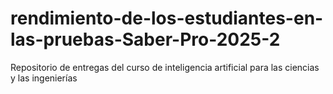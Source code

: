 # rendimiento-de-los-estudiantes-en-las-pruebas-Saber-Pro-2025-2
Repositorio de entregas del curso de inteligencia artificial para las ciencias y las ingenierías 
